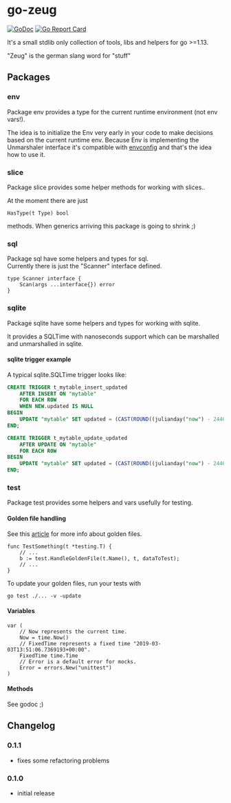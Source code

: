 # go-zeug

[![GoDoc](https://godoc.org/github.com/demaggus83/go-zeug?status.svg)](https://godoc.org/github.com/demaggus83/go-zeug) [![Go Report Card](https://goreportcard.com/badge/github.com/demaggus83/go-zeug)](https://goreportcard.com/report/github.com/demaggus83/go-zeug)

It's a small stdlib only collection of tools, libs and helpers for go >=1.13.   

"Zeug" is the german slang word for "stuff"

## Packages

### env

Package env provides a type for the current runtime environment (not env vars!).

The idea is to initialize the Env very early in your code to make decisions based on the current runtime env. 
Because Env is implementing the Unmarshaler interface it's compatible with 
[envconfig](https://github.com/vrischmann/envconfig) and that's the idea how to use it.

### slice

Package slice provides some helper methods for working with slices..

At the moment there are just 
```
HasType(t Type) bool 
```
methods. When generics arriving this package is going to shrink ;)

### sql

Package sql have some helpers and types for sql.  
Currently there is just the "Scanner" interface defined.
```
type Scanner interface {
	Scan(args ...interface{}) error
}
```

### sqlite

Package sqlite have some helpers and types for working with sqlite.
  
It provides a SQLTime with nanoseconds support which can be marshalled and unmarshalled in sqlite.

#### sqlite trigger example

A typical sqlite.SQLTime trigger looks like:

```sql
CREATE TRIGGER t_mytable_insert_updated
    AFTER INSERT ON "mytable"
    FOR EACH ROW
    WHEN NEW.updated IS NULL
BEGIN
    UPDATE "mytable" SET updated = (CAST(ROUND((julianday("now") - 2440587.5)*86400000) As INTEGER)) WHERE id = NEW.id;
END;

CREATE TRIGGER t_mytable_update_updated
    AFTER UPDATE ON "mytable"
    FOR EACH ROW
BEGIN
    UPDATE "mytable" SET updated = (CAST(ROUND((julianday("now") - 2440587.5)*86400000) As INTEGER)) WHERE id = OLD.id;
END;
```

### test

Package test provides some helpers and vars usefully for testing.


#### Golden file handling

See this [article](https://medium.com/soon-london/testing-with-golden-files-in-go-7fccc71c43d3) for more info about
golden files.

```
func TestSomething(t *testing.T) {
    // ...
    b := test.HandleGoldenFile(t.Name(), t, dataToTest);
    // ...
}
```

To update your golden files, run your tests with 

```
go test ./... -v -update
```

#### Variables

```
var (
	// Now represents the current time.
	Now = time.Now()
	// FixedTime represents a fixed time "2019-03-03T13:51:06.7369193+00:00".
	FixedTime time.Time
	// Error is a default error for mocks.
	Error = errors.New("unittest")
)
```

#### Methods

See godoc ;)

## Changelog

### 0.1.1
+ fixes some refactoring problems

### 0.1.0
+ initial release
